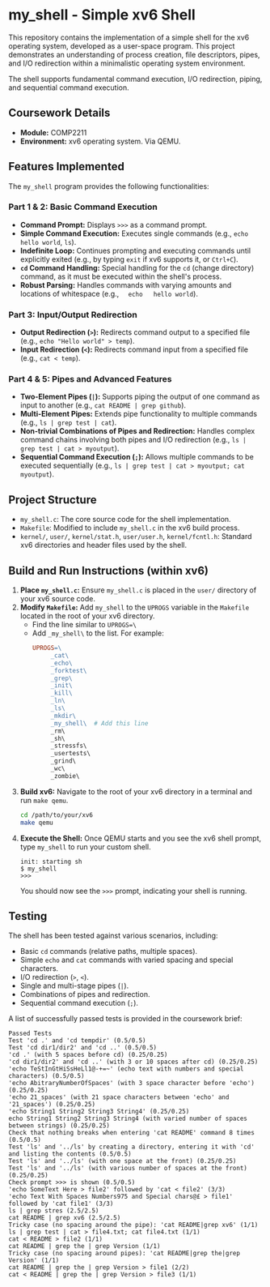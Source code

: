 # my_shell - Simple xv6 Shell

This repository contains the implementation of a simple shell for the xv6 operating system, developed as a user-space program. This project demonstrates an understanding of process creation, file descriptors, pipes, and I/O redirection within a minimalistic operating system environment.

The shell supports fundamental command execution, I/O redirection, piping, and sequential command execution.

## Coursework Details

* **Module:** COMP2211
* **Environment:** xv6 operating system. Via QEMU.

## Features Implemented

The `my_shell` program provides the following functionalities:

### Part 1 & 2: Basic Command Execution

* **Command Prompt:** Displays `>>>` as a command prompt.
* **Simple Command Execution:** Executes single commands (e.g., `echo hello world`, `ls`).
* **Indefinite Loop:** Continues prompting and executing commands until explicitly exited (e.g., by typing `exit` if xv6 supports it, or `Ctrl+C`).
* **`cd` Command Handling:** Special handling for the `cd` (change directory) command, as it must be executed within the shell's process.
* **Robust Parsing:** Handles commands with varying amounts and locations of whitespace (e.g., `  echo   hello world`).

### Part 3: Input/Output Redirection

* **Output Redirection (`>`):** Redirects command output to a specified file (e.g., `echo "Hello world" > temp`).
* **Input Redirection (`<`):** Redirects command input from a specified file (e.g., `cat < temp`).

### Part 4 & 5: Pipes and Advanced Features

* **Two-Element Pipes (`|`):** Supports piping the output of one command as input to another (e.g., `cat README | grep github`).
* **Multi-Element Pipes:** Extends pipe functionality to multiple commands (e.g., `ls | grep test | cat`).
* **Non-trivial Combinations of Pipes and Redirection:** Handles complex command chains involving both pipes and I/O redirection (e.g., `ls | grep test | cat > myoutput`).
* **Sequential Command Execution (`;`):** Allows multiple commands to be executed sequentially (e.g., `ls | grep test | cat > myoutput; cat myoutput`).

## Project Structure

* `my_shell.c`: The core source code for the shell implementation.
* `Makefile`: Modified to include `my_shell.c` in the xv6 build process.
* `kernel/`, `user/`, `kernel/stat.h`, `user/user.h`, `kernel/fcntl.h`: Standard xv6 directories and header files used by the shell.

## Build and Run Instructions (within xv6)

1.  **Place `my_shell.c`:** Ensure `my_shell.c` is placed in the `user/` directory of your xv6 source code.
2.  **Modify `Makefile`:** Add `my_shell` to the `UPROGS` variable in the `Makefile` located in the root of your xv6 directory.
    * Find the line similar to `UPROGS=\`
    * Add `_my_shell\` to the list. For example:
        ```makefile
        UPROGS=\
             _cat\
             _echo\
             _forktest\
             _grep\
             _init\
             _kill\
             _ln\
             _ls\
             _mkdir\
             _my_shell\  # Add this line
             _rm\
             _sh\
             _stressfs\
             _usertests\
             _grind\
             _wc\
             _zombie\
        ```
3.  **Build xv6:** Navigate to the root of your xv6 directory in a terminal and run `make qemu`.
    ```bash
    cd /path/to/your/xv6
    make qemu
    ```
4.  **Execute the Shell:** Once QEMU starts and you see the xv6 shell prompt, type `my_shell` to run your custom shell.
    ```
    init: starting sh
    $ my_shell
    >>>
    ```
    You should now see the `>>>` prompt, indicating your shell is running.

## Testing

The shell has been tested against various scenarios, including:

* Basic `cd` commands (relative paths, multiple spaces).
* Simple `echo` and `cat` commands with varied spacing and special characters.
* I/O redirection (`>`, `<`).
* Single and multi-stage pipes (`|`).
* Combinations of pipes and redirection.
* Sequential command execution (`;`).

A list of successfully passed tests is provided in the coursework brief:
```
Passed Tests
Test 'cd .' and 'cd tempdir' (0.5/0.5)
Test 'cd dir1/dir2' and 'cd ..' (0.5/0.5)
'cd .' (with 5 spaces before cd) (0.25/0.25)
'cd dir1/dir2' and 'cd ..' (with 3 or 10 spaces after cd) (0.25/0.25)
'echo TeStInGtHiSsHeLl1@-+=~' (echo text with numbers and special characters) (0.5/0.5)
'echo AbitraryNumberOfSpaces' (with 3 space character before 'echo') (0.25/0.25)
'echo 21_spaces' (with 21 space characters between 'echo' and '21_spaces') (0.25/0.25)
'echo String1 String2 String3 String4' (0.25/0.25)
echo String1 String2 String3 String4 (with varied number of spaces between strings) (0.25/0.25)
Check that nothing breaks when entering 'cat README' command 8 times (0.5/0.5)
Test 'ls' and '../ls' by creating a directory, entering it with 'cd' and listing the contents (0.5/0.5)
Test 'ls' and '../ls' (with one space at the front) (0.25/0.25)
Test 'ls' and '../ls' (with various number of spaces at the front) (0.25/0.25)
Check prompt >>> is shown (0.5/0.5)
'echo SomeText Here > file2' followed by 'cat < file2' (3/3)
'echo Text With Spaces Numbers975 and Special chars@£ > file1' followed by 'cat file1' (3/3)
ls | grep stres (2.5/2.5)
cat README | grep xv6 (2.5/2.5)
Tricky case (no spacing around the pipe): 'cat README|grep xv6' (1/1)
ls | grep test | cat > file4.txt; cat file4.txt (1/1)
cat < README > file2 (1/1)
cat README | grep the | grep Version (1/1)
Tricky case (no spacing around pipes): 'cat README|grep the|grep Version' (1/1)
cat README | grep the | grep Version > file1 (2/2)
cat < README | grep the | grep Version > file3 (1/1)
```
